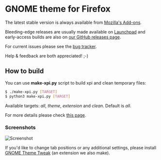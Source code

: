 # GNOME theme for Firefox

The latest stable version is always available from [Mozilla's Add-ons](https://addons.mozilla.org/firefox/addon/adwaita/).

Bleeding-edge releases are usually made available on [Launchpad](https://launchpad.net/gnome-integration/firefox-gnome/firefox-gnome-releases) and early-access builds are also on [our GitHub releases page](https://github.com/gnome-integration-team/firefox-gnome/releases).

For current issues please see the 
[bug tracker](https://github.com/lbrfabio/firefox-gnome-flat/issues).

Help & feedback are both appreciated! ;-)

## How to build

You can use __make-xpi.py__ script to build xpi and clean temporary files:

```Bash
$ ./make-xpi.py [TARGET]
$ python3 make-xpi.py [TARGET]
```

Available targets: _all_, _theme_, _extension_ and _clean_. Default is _all_.

For more details please check [this page](https://github.com/seleznev/firefox-complete-theme-build-system#firefox-complete-theme-build-system).

### Screenshots
![Screenshot](https://raw.github.com/lbrfabio/firefox-gnome-flat/master/screenshots/screenshot-tabs-on-bottom.png)

If you'd like to change tab positions or any additional settings, 
please install [GNOME Theme Tweak](https://addons.mozilla.org/en-US/firefox/addon/gnome-theme-tweak/)
(an extension we also make).
